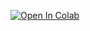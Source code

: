 [![Open In Colab](https://colab.research.google.com/assets/colab-badge.svg)](https://colab.research.google.com/github/mahavirficha/trash_object_detector/blob/main/notebooks/)

